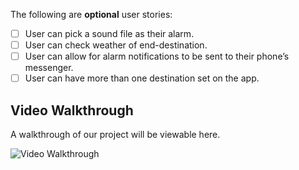 The following are **optional** user stories:

- [ ] User can pick a sound file as their alarm.
- [ ] User can check weather of end-destination.
- [ ] User can allow for alarm notifications to be sent to their phone’s messenger.
- [ ] User can have more than one destination set on the app.

## Video Walkthrough

A walkthrough of our project will be viewable here.

<img src='http://i.imgur.com/link/to/your/gif/file.gif' title='Video Walkthrough' width='' alt='Video Walkthrough' />
